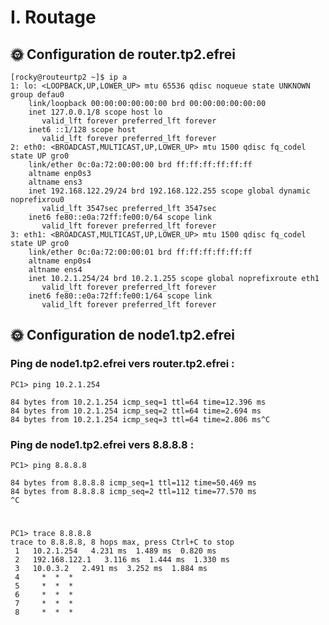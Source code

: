 # I. Routage

## 🌞 Configuration de router.tp2.efrei

    [rocky@routeurtp2 ~]$ ip a
    1: lo: <LOOPBACK,UP,LOWER_UP> mtu 65536 qdisc noqueue state UNKNOWN group defau0
        link/loopback 00:00:00:00:00:00 brd 00:00:00:00:00:00
        inet 127.0.0.1/8 scope host lo
           valid_lft forever preferred_lft forever
        inet6 ::1/128 scope host
           valid_lft forever preferred_lft forever
    2: eth0: <BROADCAST,MULTICAST,UP,LOWER_UP> mtu 1500 qdisc fq_codel state UP gro0
        link/ether 0c:0a:72:00:00:00 brd ff:ff:ff:ff:ff:ff
        altname enp0s3
        altname ens3
        inet 192.168.122.29/24 brd 192.168.122.255 scope global dynamic noprefixrou0
           valid_lft 3547sec preferred_lft 3547sec
        inet6 fe80::e0a:72ff:fe00:0/64 scope link
           valid_lft forever preferred_lft forever
    3: eth1: <BROADCAST,MULTICAST,UP,LOWER_UP> mtu 1500 qdisc fq_codel state UP gro0
        link/ether 0c:0a:72:00:00:01 brd ff:ff:ff:ff:ff:ff
        altname enp0s4
        altname ens4
        inet 10.2.1.254/24 brd 10.2.1.255 scope global noprefixroute eth1
           valid_lft forever preferred_lft forever
        inet6 fe80::e0a:72ff:fe00:1/64 scope link
           valid_lft forever preferred_lft forever

## 🌞 Configuration de node1.tp2.efrei

### Ping de node1.tp2.efrei vers router.tp2.efrei :

    PC1> ping 10.2.1.254

    84 bytes from 10.2.1.254 icmp_seq=1 ttl=64 time=12.396 ms
    84 bytes from 10.2.1.254 icmp_seq=2 ttl=64 time=2.694 ms
    84 bytes from 10.2.1.254 icmp_seq=3 ttl=64 time=2.806 ms^C
    
### Ping de node1.tp2.efrei vers 8.8.8.8 :

    PC1> ping 8.8.8.8

    84 bytes from 8.8.8.8 icmp_seq=1 ttl=112 time=50.469 ms
    84 bytes from 8.8.8.8 icmp_seq=2 ttl=112 time=77.570 ms
    ^C

#

    PC1> trace 8.8.8.8
    trace to 8.8.8.8, 8 hops max, press Ctrl+C to stop
     1   10.2.1.254   4.231 ms  1.489 ms  0.820 ms
     2   192.168.122.1   3.116 ms  1.444 ms  1.330 ms
     3   10.0.3.2   2.491 ms  3.252 ms  1.884 ms
     4     *  *  *
     5     *  *  *
     6     *  *  *
     7     *  *  *
     8     *  *  *


